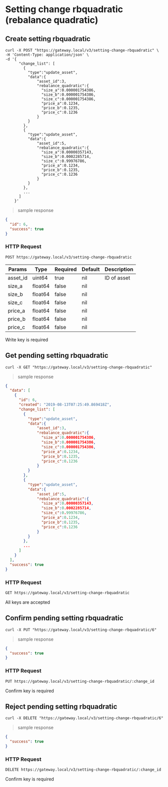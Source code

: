 # Setting change rbquadratic (rebalance quadratic)

## Create setting rbquadratic

```shell
curl -X POST "https://gateway.local/v3/setting-change-rbquadratic" \
-H 'Content-Type: application/json' \
-d '{
      "change_list": [
        {
          "type":"update_asset",
          "data":{
              "asset_id":3,
              "rebalance_quadratic":{
                "size_a":0.000001754386,
                "size_b":0.000001754386,
                "size_c":0.000001754386,
                "price_a":0.1234,
                "price_b":0.1235,
                "price_c":0.1236
              }
          }
        },
        {
          "type":"update_asset",
          "data":{
              "asset_id":5,
              "rebalance_quadratic":{
                "size_a":0.00000357143,
                "size_b":0.0002285714,
                "size_c":0.99976786,
                "price_a":0.1234,
                "price_b":0.1235,
                "price_c":0.1236
              }
          }
        },
        ...
      ]
    }'
```

> sample response

```json
{
  "id": 6,
  "success": true
}
```

### HTTP Request

`POST https://gateway.local/v3/setting-change-rbquadratic`

Params | Type | Required | Default | Description
------ | ---- | -------- | ------- | -----------
asset_id | uint64 | true | nil | ID of asset
size_a | float64 | false | nil | 
size_b | float64 | false | nil | 
size_c | float64 | false | nil | 
price_a | float64 | false | nil | 
price_b | float64 | false | nil | 
price_c | float64 | false | nil | 
<aside class="notice">Write key is required</aside>

## Get pending setting rbquadratic


```shell
curl -X GET "https://gateway.local/v3/setting-change-rbquadratic"
```

> sample response

```json
{
  "data": [
    {
      "id": 6,
      "created": "2019-08-13T07:25:49.869418Z",
      "change_list": [
        {
          "type":"update_asset",
          "data":{
              "asset_id":3,
              "rebalance_quadratic":{
                "size_a":0.000001754386,
                "size_b":0.000001754386,
                "size_c":0.000001754386,
                "price_a":0.1234,
                "price_b":0.1235,
                "price_c":0.1236
              }
          }
        },
        {
          "type":"update_asset",
          "data":{
              "asset_id":5,
              "rebalance_quadratic":{
                "size_a":0.00000357143,
                "size_b":0.0002285714,
                "size_c":0.99976786,
                "price_a":0.1234,
                "price_b":0.1235,
                "price_c":0.1236
              }
          }
        },
        ...
      ]
    }
  ],
  "success": true
}
```

### HTTP Request

`GET https://gateway.local/v3/setting-change-rbquadratic`
<aside class="notice">All keys are accepted</aside>

## Confirm pending setting rbquadratic

```shell
curl -X PUT "https://gateway.local/v3/setting-change-rbquadratic/6"
```

> sample response

```json
{
  "success": true
}
```

### HTTP Request

`PUT https://gateway.local/v3/setting-change-rbquadratic/:change_id`
<aside class="notice">Confirm key is required</aside>

## Reject pending setting rbquadratic

```shell
curl -X DELETE "https://gateway.local/v3/setting-change-rbquadratic/6"
```

> sample response

```json
{
  "success": true
}
```

### HTTP Request

`DELETE https://gateway.local/v3/setting-change-rbquadratic/:change_id`
<aside class="notice">Confirm key is required</aside>